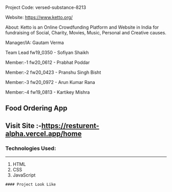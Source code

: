 Project Code: versed-substance-8213

Website: https://www.ketto.org/

About: Ketto is an Online Crowdfunding Platform and Website in India for fundraising of Social, Charity, Movies, Music, Personal and Creative causes.

Manager/IA: Gautam Verma


Team Lead
fw19_0350 - Sofiyan Shaikh

Member:-1
fw20_0612 - Prabhat Poddar 

Member:-2
fw20_0423 - Pranshu Singh Bisht

Member:-3
fw20_0972 - Arun Kumar Rana

Member:-4
fw19_0813 - Kartikey Mishra


## Food Ordering App

## Visit Site :-https://resturent-alpha.vercel.app/home


### Technologies Used:

---

1. HTML
2. CSS
3. JavaScript

```
#### Project Look Like 

